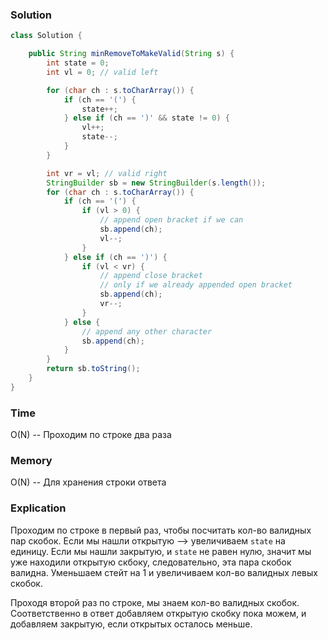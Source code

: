 ### Solution
```java
class Solution {

    public String minRemoveToMakeValid(String s) {
        int state = 0;
        int vl = 0; // valid left

        for (char ch : s.toCharArray()) {
            if (ch == '(') {
                state++;
            } else if (ch == ')' && state != 0) {
                vl++;
                state--;
            }
        }

        int vr = vl; // valid right
        StringBuilder sb = new StringBuilder(s.length());
        for (char ch : s.toCharArray()) {
            if (ch == '(') {
                if (vl > 0) {
                    // append open bracket if we can
                    sb.append(ch);
                    vl--;
                }
            } else if (ch == ')') {
                if (vl < vr) {
                    // append close bracket
                    // only if we already appended open bracket
                    sb.append(ch);
                    vr--;
                }
            } else {
                // append any other character
                sb.append(ch);
            }
        }
        return sb.toString();
    }
}
```
### Time
O(N) -- Проходим по строке два раза
### Memory
O(N) -- Для хранения строки ответа
### Explication
Проходим по строке в первый раз, чтобы посчитать кол-во валидных пар скобок. 
Если мы нашли открытую --> увеличиваем `state` на единицу. Если мы нашли закрытую, и
`state` не равен нулю, значит мы уже находили открытую скбоку, следовательно, эта пара скобок
валидна. Уменьшаем стейт на 1 и увеличиваем кол-во валидных левых скобок. 

Проходя второй раз по строке, мы знаем кол-во валидных скобок. Соответственно
в ответ добавляем открытую скобку пока можем, и добавляем закрытую, если открытых осталось меньше.
